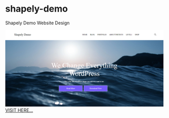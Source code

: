 

<h1> shapely-demo </h1>
<p> Shapely Demo Website Design </p>

<img src="Screenshot/shapely_demo.PNG" width="500px"/>
<a href="https://shapely-demo-website.netlify.com">VISIT HERE...</a>  
